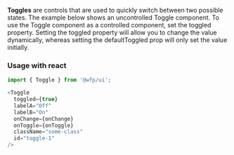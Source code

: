 **Toggles** are controls that are used to quickly switch between two possible states. The example below shows
an uncontrolled Toggle component. To use the Toggle component as a controlled component, set the toggled property.
Setting the toggled property will allow you to change the value dynamically, whereas setting the defaultToggled
prop will only set the value initially.

### Usage with react
```js
import { Toggle } from '@wfp/ui';
```

```js
<Toggle
  toggled={true}
  labelA="Off"
  labelB="On"
  onChange={onChange}
  onToggle={onToggle}
  className="some-class" 
  id="toggle-1" 
/>
```